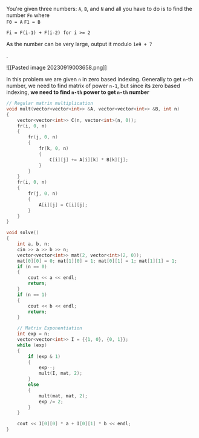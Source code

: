 You're given three numbers: `A`, `B`, and `N` and all you have to do is to find the number `Fn`
where  
`F0 = A`
`F1 = B`

`Fi = F(i-1) + F(i-2) for i >= 2`

As the number can be very large, output it modulo `1e9 + 7`

.

![[Pasted image 20230919003658.png]]


In this problem we are given `n` in zero based indexing.
Generally to get `n`-th number, we need to find matrix of power `n-1`, but since its zero based indexing, **we need to find `n-th` power to get `n-th` number**
```cpp
// Regular matrix multiplication
void mult(vector<vector<int>> &A, vector<vector<int>> &B, int n)
{
    vector<vector<int>> C(n, vector<int>(n, 0));
    fr(i, 0, n)
    {
        fr(j, 0, n)
        {
            fr(k, 0, n)
            {
                C[i][j] += A[i][k] * B[k][j];
            }
        }
    }
    fr(i, 0, n)
    {
        fr(j, 0, n)
        {
            A[i][j] = C[i][j];
        }
    }
}

void solve()
{
    int a, b, n;
    cin >> a >> b >> n;
    vector<vector<int>> mat(2, vector<int>(2, 0));
    mat[0][0] = 0; mat[1][0] = 1; mat[0][1] = 1; mat[1][1] = 1;
    if (n == 0)
    {
        cout << a << endl;
        return;
    }
    if (n == 1)
    {
        cout << b << endl;
        return;
    }

	// Matrix Exponentiation
    int exp = n;
    vector<vector<int>> I = {{1, 0}, {0, 1}};
    while (exp)
    {
        if (exp & 1)
        {
            exp--;
            mult(I, mat, 2);
        }
        else
        {
            mult(mat, mat, 2);
            exp /= 2;
        }
    }

    cout << I[0][0] * a + I[0][1] * b << endl;
}
```